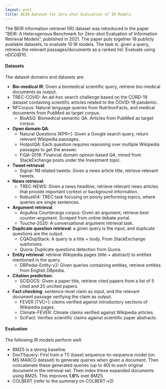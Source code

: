 ```yaml
---
layout: post
title: BEIR Dataset for Zero-shot Evaluation of IR Models
---
```


The BEIR information retrievel (IR) dataset was introduced in the paper "BEIR: A Heterogenous Benchmark for Zero-shot Evaluation of Information Retrieval Models", published in 2021. The paper puts together 18 publicly available datasets, to evaluate 10 IR models. The task is: given a query, retrieve the relevant passages/documents as a ranked list. Evaluate using nDCG@10. 

#### Datasets
The dataset domains and datasets are:
* **Bio-medical IR**: Given a biomedical scientific query, retrieve bio-medical documents as output.
 * TREC-COVID: An ad-hoc search challenge based on the CORD-19 dataset containing scientific articles related to the COVID-19 pandemic.
 * NFCorpus: Natural language queries from NutritionFacts, and medical documents from PubMed as target corpus.
   * BioASQ: Biomedical semantic QA. Articles from PubMed as target corpus.  
* **Open domain QA**:
   * Natural Questions [KPR+]: Given a Google search query, return relevant Wikipedia passages.
   * HotpotQA: Each question requires reasoning over multiple Wikipedia passages to get the answer.
   * FiQA-2018: Financial domain opinion based QA, mined from StackExchange posts under the Investment topic.
* **Tweet retrieval**: 
   * Signal-1M related tweets: Given a news article title, retrieve relevant tweets.
* **News retrieval**:
   * TREC-NEWS: Given a news headline, retrieve relevant news articles that provide important context or background information.
   * Robust04: TREC task focusing on poorly performing topics, where queries are single sentences.
* **Argument retrieval**:
   * ArguAna Counterargs corpus: Given an argument, retrieve best counter-argument. Scraped from online debate portal.
   * Touche-2020: A conversational argument retrieval task.
* **Duplicate question retrieval**: a given query is the input, and duplicate questions are the output.
   * CQADupStack: A query is a title + body. From StackExchange subforums. 
   * Quora: Duplicate questions detection from Quora.
* **Entity retrieval**: retrieve Wikipedia pages (title + abstract) to entities mentioned in the query.
    * DBPedia-Entity-v2: Given queries containing entities, retrieve entities from English DBpedia.
* **Citation prediction**:
   * SCIDOCS: Given a paper title, retrieve cited papers from a list of 5 cited and 25 uncited papers.
* **Fact checking**: sentence-level claim as input, and the relevant document passage verifying the claim as output.
   * FEVER [TVC+]: claims verified against introductory sections of Wikipedia pages.
   * Climate-FEVER: Climate claims verified against Wikipedia articles.
   * SciFact: Verifies scientific claims against scientific paper abstracts. 

#### Evaluation
The following IR models perform well:
* BM25 is a strong baseline.
* DocT5query: First train a T5 (base) sequence-to-sequence model (on MS MARCO dataset) to generate queries when given a document. Then concatenate these generated queries (up to 40) to each original document in the retrieval set. Then index these expanded documents using BM25. This improves **1.6%** over BM25.
* COLBERT (refer to the summary on COLBERT-v2)
